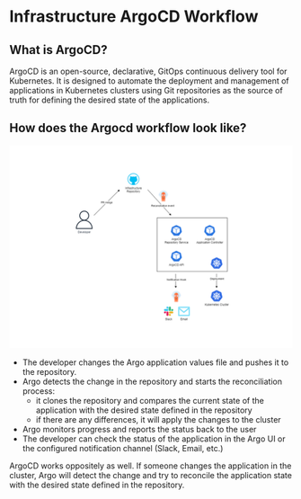 # Infrastructure ArgoCD Workflow

## What is ArgoCD?

ArgoCD is an open-source, declarative, GitOps continuous delivery tool for Kubernetes. It is designed to automate the deployment and management of applications in Kubernetes clusters using Git repositories as the source of truth for defining the desired state of the applications.

## How does the Argocd workflow look like?

![ArgoCD Workflow](./img/InfraArgoCDWorkflow.png)

- The developer changes the Argo application values file and pushes it to the repository.
- Argo detects the change in the repository and starts the reconciliation process:
    - it clones the repository and compares the current state of the application with the desired state defined in the repository
    - if there are any differences, it will apply the changes to the cluster
- Argo monitors progress and reports the status back to the user
- The developer can check the status of the application in the Argo UI or the configured notification channel (Slack, Email, etc.)

ArgoCD works oppositely as well. If someone changes the application in the cluster, Argo will detect the change and try to reconcile the application state with the desired state defined in the repository.

